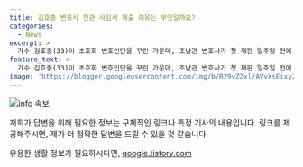 ```yaml
---
title: 김호중 변호사 전관 사임서 제출 이유는 무엇일까요?
categories:
  - News
excerpt: >
  가수 김호중(33)이 초호화 변호인단을 꾸린 가운데, 조남관 변호사가 첫 재판 일주일 전에 사임했습니다. 꾸준한 관심과 논란 속에 이어지는 김호중의 사건, 이에 대한 최신 상황을 확인해보세요.
feature_text: >
  가수 김호중(33)이 초호화 변호인단을 꾸린 가운데, 조남관 변호사가 첫 재판 일주일 전에 사임했습니다. 꾸준한 관심과 논란 속에 이어지는 김호중의 사건, 이에 대한 최신 상황을 확인해보세요.
image: 'https://blogger.googleusercontent.com/img/b/R29vZ2xl/AVvXsEixyZcFfHzMRdzZMjFBmAUKJYCLCGyLL1o632UiGVXcaFdKo_bkvkuCioo0uUKlGfBVcT3P84aROyZIXSBEx3Aw5nCQ3pTgDom1WDC4m8eifvWiAmWEEVb4x6G_l8C0QH225ldMjyaFvpxGEBGNO37VmDTDMHGhJPq73UglMfDca1-0aw/s1600/blogspot.png'
---
```


<p><img src="https://blogger.googleusercontent.com/img/b/R29vZ2xl/AVvXsEixyZcFfHzMRdzZMjFBmAUKJYCLCGyLL1o632UiGVXcaFdKo_bkvkuCioo0uUKlGfBVcT3P84aROyZIXSBEx3Aw5nCQ3pTgDom1WDC4m8eifvWiAmWEEVb4x6G_l8C0QH225ldMjyaFvpxGEBGNO37VmDTDMHGhJPq73UglMfDca1-0aw/s1600/blogspot.png" alt="info 속보" /></p>

<p>저희가 답변을 위해 필요한 정보는 구체적인 링크나 특정 기사의 내용입니다. 링크를 제공해주시면, 제가 더 정확한 답변을 드릴 수 있을 것 같습니다.</p>
유용한 생활 정보가 필요하시다면, <a href="https://qoogle.tistory.com" rel="dofollow">qoogle.tistory.com</a>


